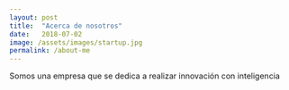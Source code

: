 ```yaml
---
layout: post
title:  "Acerca de nosotros"
date:   2018-07-02 
image: /assets/images/startup.jpg
permalink: /about-me
---
```

Somos una empresa que se dedica a realizar innovación con inteligencia